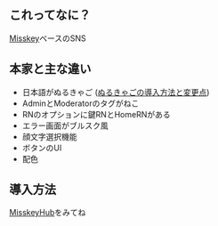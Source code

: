 ## これってなに？
[Misskey](https://github.com/misskey-dev/misskey)ベースのSNS

## 本家と主な違い
- 日本語がぬるきゃご ([ぬるきゃごの導入方法と変更点](https://github.com/nullnyat/nca10.net/blob/Ncat/explanation/ncatlang.md))
- AdminとModeratorのタグがねこ
- RNのオプションに鍵RNとHomeRNがある
- エラー画面がブルスク風
- 顔文字選択機能
- ボタンのUI
- 配色

## 導入方法
[MisskeyHub](https://misskey-hub.net/docs/install.html)をみてね
